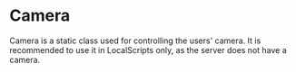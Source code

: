 # Camera
Camera is a static class used for controlling the users' camera. It is recommended to use it in LocalScripts only, as the server does not have a camera.
